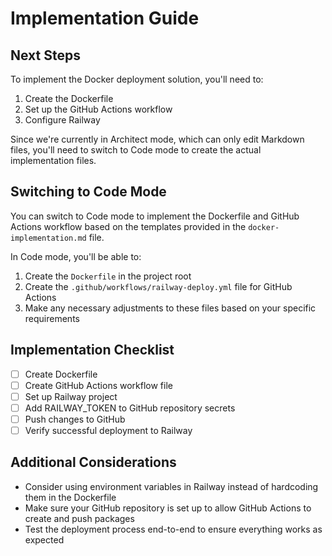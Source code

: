 # Implementation Guide

## Next Steps

To implement the Docker deployment solution, you'll need to:

1. Create the Dockerfile
2. Set up the GitHub Actions workflow
3. Configure Railway

Since we're currently in Architect mode, which can only edit Markdown files, you'll need to switch to Code mode to create the actual implementation files.

## Switching to Code Mode

You can switch to Code mode to implement the Dockerfile and GitHub Actions workflow based on the templates provided in the `docker-implementation.md` file.

In Code mode, you'll be able to:

1. Create the `Dockerfile` in the project root
2. Create the `.github/workflows/railway-deploy.yml` file for GitHub Actions
3. Make any necessary adjustments to these files based on your specific requirements

## Implementation Checklist

- [ ] Create Dockerfile
- [ ] Create GitHub Actions workflow file
- [ ] Set up Railway project
- [ ] Add RAILWAY_TOKEN to GitHub repository secrets
- [ ] Push changes to GitHub
- [ ] Verify successful deployment to Railway

## Additional Considerations

- Consider using environment variables in Railway instead of hardcoding them in the Dockerfile
- Make sure your GitHub repository is set up to allow GitHub Actions to create and push packages
- Test the deployment process end-to-end to ensure everything works as expected